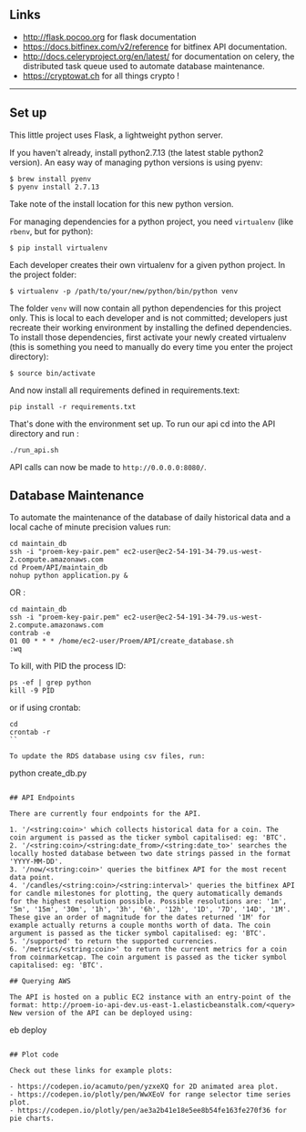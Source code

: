## Links

- http://flask.pocoo.org for flask documentation
- https://docs.bitfinex.com/v2/reference for bitfinex API documentation.
- http://docs.celeryproject.org/en/latest/ for documentation on celery, the distributed task queue used to automate database maintenance.
- https://cryptowat.ch for all things crypto !


---

## Set up

This little project uses Flask, a lightweight python server.

If you haven't already, install python2.7.13 (the latest stable python2
version). An easy way of managing python versions is using pyenv:

```
$ brew install pyenv
$ pyenv install 2.7.13
```

Take note of the install location for this new python version.

For managing dependencies for a python project, you need `virtualenv` (like
`rbenv`, but for python):

```
$ pip install virtualenv
```

Each developer creates their own virtualenv for a given python project. In the
project folder:

```
$ virtualenv -p /path/to/your/new/python/bin/python venv
```

The folder `venv` will now contain all python dependencies for this project
only. This is local to each developer and is not committed; developers just
recreate their working environment by installing the defined dependencies. To
install those dependencies, first activate your newly created virtualenv (this
is something you need to manually do every time you enter the project
directory):

```
$ source bin/activate
```

And now install all requirements defined in requirements.text:

```
pip install -r requirements.txt
```

That's done with the environment set up. To run our api cd into the API directory and run :
```
./run_api.sh
```
API calls can now be made to `http://0.0.0.0:8080/`.

## Database Maintenance
 To automate the maintenance of the database of daily historical data and a local cache of minute precision values run:
```
cd maintain_db
ssh -i "proem-key-pair.pem" ec2-user@ec2-54-191-34-79.us-west-2.compute.amazonaws.com
cd Proem/API/maintain_db
nohup python application.py &
```

OR :

```
cd maintain_db
ssh -i "proem-key-pair.pem" ec2-user@ec2-54-191-34-79.us-west-2.compute.amazonaws.com
contrab -e
01 00 * * * /home/ec2-user/Proem/API/create_database.sh
:wq
```

To kill, with PID the process ID:
```
ps -ef | grep python
kill -9 PID
```

or if using crontab:
```
cd
crontab -r
``

To update the RDS database using csv files, run:

```
python create_db.py
```

## API Endpoints

There are currently four endpoints for the API.

1. '/<string:coin>' which collects historical data for a coin. The coin argument is passed as the ticker symbol capitalised: eg: 'BTC'.
2. '/<string:coin>/<string:date_from>/<string:date_to>' searches the locally hosted database between two date strings passed in the format 'YYYY-MM-DD'.
3. '/now/<string:coin>' queries the bitfinex API for the most recent data point.
4. '/candles/<string:coin>/<string:interval>' queries the bitfinex API for candle milestones for plotting, the query automatically demands for the highest resolution possible. Possible resolutions are: '1m', '5m', '15m', '30m', '1h', '3h', '6h', '12h', '1D', '7D', '14D', '1M'. These give an order of magnitude for the dates returned '1M' for example actually returns a couple months worth of data. The coin argument is passed as the ticker symbol capitalised: eg: 'BTC'.
5. '/supported' to return the supported currencies.
6. '/metrics/<string:coin>' to return the current metrics for a coin from coinmarketcap. The coin argument is passed as the ticker symbol capitalised: eg: 'BTC'.

## Querying AWS

The API is hosted on a public EC2 instance with an entry-point of the format: http://proem-io-api-dev.us-east-1.elasticbeanstalk.com/<query>
New version of the API can be deployed using:

```
eb deploy
```

## Plot code

Check out these links for example plots:

- https://codepen.io/acamuto/pen/yzxeXQ for 2D animated area plot.
- https://codepen.io/plotly/pen/WwXEoV for range selector time series plot.
- https://codepen.io/plotly/pen/ae3a2b41e18e5ee8b54fe163fe270f36 for pie charts.
